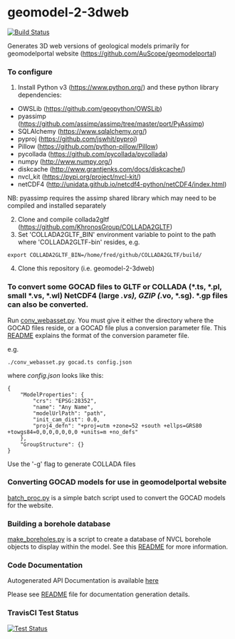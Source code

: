 # geomodel-2-3dweb

[![Build Status](https://travis-ci.com/AuScope/geomodel-2-3dweb.svg?branch=master)](https://travis-ci.com/AuScope/geomodel-2-3dweb)

Generates 3D web versions of geological models primarily for geomodelportal website (https://github.com/AuScope/geomodelportal)


### To configure

1. Install Python v3 (https://www.python.org/) and these python library dependencies:

+ OWSLib (https://github.com/geopython/OWSLib)
+ pyassimp (https://github.com/assimp/assimp/tree/master/port/PyAssimp)
+ SQLAlchemy (https://www.sqlalchemy.org/)
+ pyproj (https://github.com/jswhit/pyproj)
+ Pillow (https://github.com/python-pillow/Pillow)
+ pycollada (https://github.com/pycollada/pycollada)
+ numpy (http://www.numpy.org/)
+ diskcache (http://www.grantjenks.com/docs/diskcache/)
+ nvcl_kit (https://pypi.org/project/nvcl-kit/)
+ netCDF4 (http://unidata.github.io/netcdf4-python/netCDF4/index.html)

NB: pyassimp requires the assimp shared library which may need to be compiled and installed separately

2. Clone and compile collada2gltf (https://github.com/KhronosGroup/COLLADA2GLTF)
3. Set 'COLLADA2GLTF_BIN' environment variable to point to the path where 'COLLADA2GLTF-bin' resides, e.g.
```
export COLLADA2GLTF_BIN=/home/fred/github/COLLADA2GLTF/build/
```
4. Clone this repository (i.e. geomodel-2-3dweb)

### To convert some GOCAD files to GLTF or COLLADA (*.ts, *.pl, small *.vs, *.wl) NetCDF4 (large *.vs), GZIP (*.vo, *.sg). *.gp files can also be converted.

Run [conv_webasset.py](scripts/conv_webasset.py). You must give it either the directory where the GOCAD files reside, or a GOCAD file plus a conversion parameter file. This [README](web_build/input/README.md) explains the format of the conversion parameter file.

e.g.
```
./conv_webasset.py gocad.ts config.json

```

where _config.json_ looks like this:

```
{
    "ModelProperties": {
        "crs": "EPSG:28352",
        "name": "Any Name",
        "modelUrlPath": "path",
        "init_cam_dist": 0.0,
        "proj4_defn": "+proj=utm +zone=52 +south +ellps=GRS80 +towgs84=0,0,0,0,0,0,0 +units=m +no_defs"
    },
    "GroupStructure": {}
}

```

Use the '-g' flag to generate COLLADA files

  
### Converting GOCAD models for use in geomodelportal website

[batch_proc.py](web_build/batch_proc.py) is a simple batch script used to convert the GOCAD models for the website.


### Building a borehole database

[make_boreholes.py](web_build/make_boreholes.py) is a script to create a database of NVCL borehole objects to display within the model. See this [README](web_build/README.md) for more information.

### Code Documentation

Autogenerated API Documentation is available [here](https://auscope.github.io/geomodel-2-3dweb/)

Please see [README](doc_src/README.md) file for documentation generation details.

### TravisCI Test Status

[![Test Status](https://travis-ci.com/AuScope/geomodel-2-3dweb.svg?branch=master)](https://travis-ci.com/AuScope/geomodel-2-3dweb)

